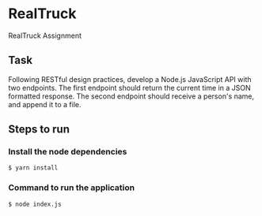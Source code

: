 # RealTruck
RealTruck Assignment

## Task
Following RESTful design practices, develop a Node.js JavaScript API with two endpoints. The first endpoint should return the current time in a JSON formatted response. The second endpoint should receive a person's name, and append it to a file.

## Steps to run

### Install the node dependencies
```
$ yarn install
```
### Command to run the application
```
$ node index.js
```